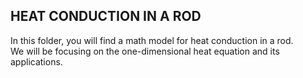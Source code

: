 ## HEAT CONDUCTION IN A ROD
In this folder, you will find a math model for heat conduction in a rod. <br>
We will be focusing on the one-dimensional heat equation and its applications.